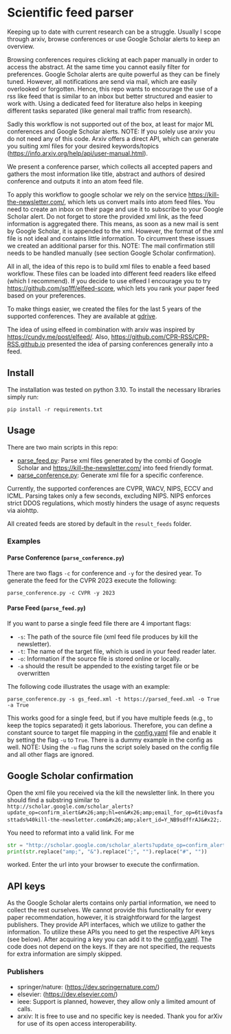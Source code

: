 # Scientific feed parser
Keeping up to date with current research can be a struggle.
Usually I scope through arxiv, browse conferences or use Google Scholar alerts to keep an overview.

Browsing conferences requires clicking at each paper manually in order to access the abstract. At the same time you cannot easily filter for preferences.
Google Scholar alerts are quite powerful as they can be finely tuned. However, all notifications are send via mail, which are easily overlooked or forgotten. 
Hence, this repo wants to encourage the use of a rss like feed that is similar to an inbox but better structured and easier to work with. 
Using a dedicated feed for literature also helps in keeping different tasks separated (like general mail traffic from research).

Sadly this workflow is not supported out of the box, at least for major ML conferences and Google Scholar alerts.
NOTE: If you solely use arxiv you do not need any of this code. Arxiv offers a direct API, which can generate you suiting xml files for your desired keywords/topics (https://info.arxiv.org/help/api/user-manual.html).

We present a conference parser, which collects all accepted papers and gathers the most information like title, abstract and authors of desired conference and outputs it into an atom feed file.


To apply this workflow to google scholar we rely on the service https://kill-the-newsletter.com/, which lets us convert mails into atom feed files. 
You need to create an inbox on their page and use it to subscribe to your Google Scholar alert. 
Do not forget to store the provided xml link, as the feed information is aggregated there.
This means, as soon as a new mail is sent by Google Scholar, it is appended to the xml.
However, the format of the xml file is not ideal and contains little information.
To circumvent these issues we created an additional parser for this.
NOTE: The mail confirmation still needs to be handled manually (see section Google Scholar confirmation).


All in all, the idea of this repo is to build xml files to enable a feed based workflow. 
These files can be loaded into different feed readers like elfeed (which I recommend). 
If you decide to use elfeed I encourage you to try https://github.com/sp1ff/elfeed-score, which lets you rank your paper feed based on your preferences.

To make things easier, we created the files for the last 5 years of the supported conferences. They are available at [gdrive](https://drive.google.com/drive/folders/1uhqv4nrJ60-dT4V12kmqqVgEXW3SmozQ).

The idea of using elfeed in combination with arxiv was inspired by https://cundy.me/post/elfeed/. 
Also, https://github.com/CPR-RSS/CPR-RSS.github.io presented the idea of parsing conferences generally into a feed.


## Install
The installation was tested on python 3.10. To install the necessary libraries simply run:
```shell
pip install -r requirements.txt
```

## Usage
There are two main scripts in this repo:
- [parse_feed.py](parse_feed.py): Parse xml files generated by the combi of Google Scholar and https://kill-the-newsletter.com/ into feed friendly format.
- [parse_conference.py](parse_conference.py): Generate xml file for a specific conference. 
 
Currently, the supported conferences are CVPR, WACV, NIPS, ECCV and ICML. Parsing takes only a few seconds, excluding NIPS. 
NIPS enforces strict DDOS regulations, which mostly hinders the usage of async requests via aiohttp.

All created feeds are stored by default in the ```result_feeds``` folder.

### Examples
#### Parse Conference (```parse_conference.py```)
There are two flags ```-c``` for conference and ```-y``` for the desired year. To generate the feed for the CVPR 2023 execute the following:
```shell
parse_conference.py -c CVPR -y 2023
```

#### Parse Feed (```parse_feed.py```)
If you want to parse a single feed file there are 4 important flags:
- ```-s```: The path of the source file (xml feed file produces by kill the newsletter).
- ```-t```: The name of the target file, which is used in your feed reader later.
- ```-o```: Information if the source file is stored online or locally.
- ```-a``` should the result be appended to the existing target file or be overwritten

The following code illustrates the usage with an example:
```shell
parse_conference.py -s gs_feed.xml -t https://parsed_feed.xml -o True -a True
```
This works good for a single feed, but if you have multiple feeds (e.g., to keep the topics separated) it gets laborious.
Therefore, you can define a constant source to target file mapping in the [config.yaml](misc/config.yaml) file and enable it by setting the flag ```-u``` to ```True```. 
There is a dummy example in the config as well.
NOTE: Using the ```-u``` flag runs the script solely based on the config file and all other flags are ignored.

## Google Scholar confirmation
Open the xml file you received via the kill the newsletter link. 
In there you should find a substring similar to `http://scholar.google.com/scholar_alerts?update_op=confirm_alert&#x26;amp;hl=en&#x26;amp;email_for_op=6ti0vasfasttads%40kill-the-newsletter.com&#x26;amp;alert_id=Y_NB9sdffrAJ&#x22;`.

You need to reformat into a valid link. For me 
```python
str = "http://scholar.google.com/scholar_alerts?update_op=confirm_alert&#x26;amp;hl=en&#x26;amp;email_for_op=6ti0vasfasttads%40kill-the-newsletter.com&#x26;amp;alert_id=Y_NB9sdffrAJ&#x22;"
print(str.replace("amp;", "&").replace(";", "").replace("#", ""))
```
worked. Enter the url into your browser to execute the confirmation.

## API keys
As the Google Scholar alerts contains only partial information, we need to collect the rest ourselves. 
We cannot provide this functionality for every paper recommendation, however, it is straightforward for the largest publishers.
They provide API interfaces, which we utilize to gather the information. To utilize these APIs you need to get the respective API keys (see below).
After acquiring a key you can add it to the [config.yaml](misc/config.yaml).
The code does not depend on the keys. 
If they are not specified, the requests for extra information are simply skipped.

### Publishers
- springer/nature: (https://dev.springernature.com/)
- elsevier: (https://dev.elsevier.com/)
- ieee: Support is planned, however, they allow only a limited amount of calls.
- arxiv:  It is free to use and no specific key is needed. Thank you for arXiv for use of its open access interoperability.

